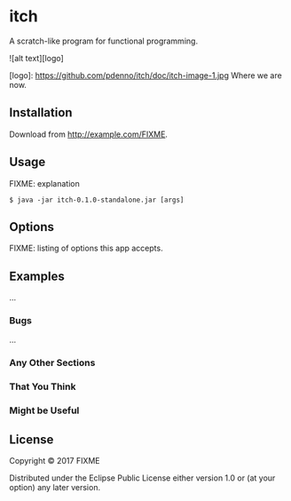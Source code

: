 # itch

A scratch-like program for functional programming.

![alt text][logo]

[logo]: https://github.com/pdenno/itch/doc/itch-image-1.jpg Where we are now.

## Installation

Download from http://example.com/FIXME.

## Usage

FIXME: explanation

    $ java -jar itch-0.1.0-standalone.jar [args]

## Options

FIXME: listing of options this app accepts.

## Examples

...

### Bugs

...

### Any Other Sections
### That You Think
### Might be Useful

## License

Copyright © 2017 FIXME

Distributed under the Eclipse Public License either version 1.0 or (at
your option) any later version.
